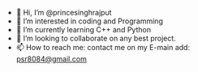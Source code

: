 - 👋 Hi, I’m @princesinghrajput
- 👀 I’m interested in coding and Programming
- 🌱 I’m currently learning C++ and  Python
- 💞️ I’m looking to collaborate on any best project.
- 📫 How to reach me: contact me on my E-main add: psr8084@gmail.com

<!---
princesinghrajput/princesinghrajput is a ✨ special ✨ repository because its `README.md` (this file) appears on your GitHub profile.
You can click the Preview link to take a look at your changes.
--->
